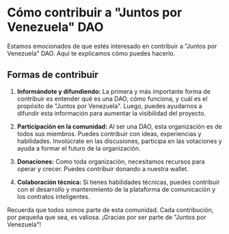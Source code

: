 # Cómo contribuir a "Juntos por Venezuela" DAO

Estamos emocionados de que estés interesado en contribuir a "Juntos por Venezuela" DAO. Aquí te explicamos cómo puedes hacerlo.

## Formas de contribuir

1. **Informándote y difundiendo:** La primera y más importante forma de contribuir es entender qué es una DAO, cómo funciona, y cuál es el propósito de "Juntos por Venezuela". Luego, puedes ayudarnos a difundir esta información para aumentar la visibilidad del proyecto.

2. **Participación en la comunidad:** Al ser una DAO, esta organización es de todos sus miembros. Puedes contribuir con ideas, experiencias y habilidades. Involúcrate en las discusiones, participa en las votaciones y ayuda a formar el futuro de la organización.

3. **Donaciones:** Como toda organización, necesitamos recursos para operar y crecer. Puedes contribuir donando a nuestra wallet.

4. **Colaboración técnica:** Si tienes habilidades técnicas, puedes contribuir con el desarrollo y mantenimiento de la plataforma de comunicación y los contratos inteligentes.

Recuerda que todos somos parte de esta comunidad. Cada contribución, por pequeña que sea, es valiosa. ¡Gracias por ser parte de "Juntos por Venezuela"!
